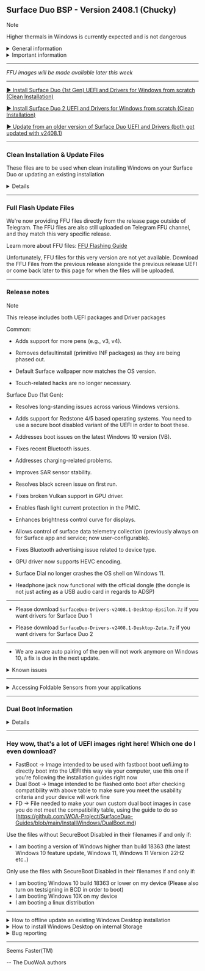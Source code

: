 ## Surface Duo BSP - Version 2408.1 (Chucky)

> [!NOTE]
> Higher thermals in Windows is currently expected and is not dangerous

<details>
  <summary>General information</summary>
  <p>
**Released:** 08/04/2024 11:00 PM UTC+2

**Quality:** Preview

You can view compatibility for this release, along with important information and what works, and what doesn't at this link: https://github.com/WOA-Project/SurfaceDuo-Guides/blob/main/Status.md
  </p>
</details>

<details>
  <summary>Important information</summary>
  <p>
- ⚠️ For users who are updating from an earlier release than version 2301.93, please reinstall.

- ⚠️ If you need dual boot, you will have to make your own image. Please follow this guidance: https://github.com/WOA-Project/SurfaceDuo-Guides/blob/main/DualBoot.md

- ⚠️ You need to backup your original boot image for OTAs to work with Android. When you get an OTA, you will want to revert your boot image for the update to work, or you'll have to use an official OTA recovery package.
  </p>
</details>

---

_FFU images will be made available later this week_

---

[▶️ Install Surface Duo (1st Gen) UEFI and Drivers for Windows from scratch (Clean Installation)](https://github.com/WOA-Project/SurfaceDuo-Guides/blob/main/InstallWindows/InstallWindows-SurfaceDuo1.md)

[▶️ Install Surface Duo 2 UEFI and Drivers for Windows from scratch (Clean Installation)](https://github.com/WOA-Project/SurfaceDuo-Guides/blob/main/InstallWindows/InstallWindows-SurfaceDuo2.md)

[▶️ Update from an older version of Surface Duo UEFI and Drivers (both got updated with v2408.1)](https://github.com/WOA-Project/SurfaceDuo-Guides/blob/main/Update/UpdateDriversAndUEFI.md)

---

### Clean Installation & Update Files

These files are to be used when clean installing Windows on your Surface Duo or updating an existing installation

<details>

<table>
<tr>
<td>Drivers File</td>
<td>UEFI File</td>
<td>Target Device</td>
<td>OS Version</td>
<td>Notes</td>
</tr>
<tr>
<td>

[SurfaceDuo-Drivers-v2408.1-Desktop-Epsilon.7z](https://github.com/WOA-Project/SurfaceDuo-Releases/releases/download/2408.1/SurfaceDuo-Drivers-v2408.1-Desktop-Epsilon.7z)
</td>
<td>

- [Fast Boot](https://github.com/WOA-Project/SurfaceDuo-Releases/releases/download/2408.1/Surface.Duo.1st.Gen.UEFI-v2408.1.Fast.Boot.zip)
- [Dual Boot for FW 2022.902.48 (Latest OTA for Surface Duo (1st Gen) devices)](https://github.com/WOA-Project/SurfaceDuo-Releases/releases/download/2408.1/Surface.Duo.1st.Gen.UEFI-v2408.1.Dual.Boot.zip)
- [FD for making your own Dual Boot Image](https://github.com/WOA-Project/SurfaceDuo-Releases/releases/download/2408.1/Surface.Duo.1st.Gen.UEFI-v2408.1.FD.for.making.your.own.Dual.Boot.Image.zip)
</td>
<td>Surface Duo (1st Gen)</td>
<td>Windows 10 Version 2004 and higher</td>
<td><details>

N/A
</details></td>
</tr>
<tr>
<td>

[SurfaceDuo-Drivers-v2408.1-Desktop-Zeta.7z](https://github.com/WOA-Project/SurfaceDuo-Releases/releases/download/2408.1/SurfaceDuo-Drivers-v2408.1-Desktop-Zeta.7z)
</td>
<td>

- [Fast Boot](https://github.com/WOA-Project/SurfaceDuo-Releases/releases/download/2408.1/Surface.Duo.2.UEFI-v2408.1.Fast.Boot.zip)
- [Dual Boot for FW 2023.501.202 (Latest OTA for Surface Duo 2 devices)](https://github.com/WOA-Project/SurfaceDuo-Releases/releases/download/2408.1/Surface.Duo.2.UEFI-v2408.1.Dual.Boot.zip)
- [FD for making your own Dual Boot Image](https://github.com/WOA-Project/SurfaceDuo-Releases/releases/download/2408.1/Surface.Duo.2.UEFI-v2408.1.FD.for.making.your.own.Dual.Boot.Image.zip)
</td>
<td>Surface Duo 2</td>
<td>Windows 11 Version 24H2 and higher</td>
<td><details>

N/A
</details></td>
</tr>
<tr>
<td>

[SurfaceDuo-Drivers-v2408.1-Desktop-Epsilon.7z](https://github.com/WOA-Project/SurfaceDuo-Releases/releases/download/2408.1/SurfaceDuo-Drivers-v2408.1-Desktop-Epsilon.7z)
</td>
<td>

- [Fast Boot](https://github.com/WOA-Project/SurfaceDuo-Releases/releases/download/2408.1/Surface.Duo.1st.Gen.UEFI-v2408.1.Secure.Boot.Disabled.Fast.Boot.zip)
- [Dual Boot for FW 2022.902.48 (Latest OTA for Surface Duo (1st Gen) devices)](https://github.com/WOA-Project/SurfaceDuo-Releases/releases/download/2408.1/Surface.Duo.1st.Gen.UEFI-v2408.1.Secure.Boot.Disabled.Dual.Boot.zip)
- [FD for making your own Dual Boot Image](https://github.com/WOA-Project/SurfaceDuo-Releases/releases/download/2408.1/Surface.Duo.1st.Gen.UEFI-v2408.1.Secure.Boot.Disabled.FD.for.making.your.own.Dual.Boot.Image.zip)
</td>
<td>Surface Duo (1st Gen)</td>
<td>Windows 10 Version 1803 to Windows 10 Version 1909</td>
<td><details>

N/A
</details></td>
</tr>
</table>

#### If you are clean installing:

- Download the Driver File onto your Computer
- Extract it
- Connect your Surface Duo to your computer in Mass Storage mode
- Double Tap on the `OfflineUpdater.cmd` file
- Enter the Drive Letter for the Surface Duo Windows Partition (See This PC for knowing this)
- Wait til the processes finishes
- Reboot your device
- Boot the device using the new UEFI version linked alongside the Driver File above

#### If you are updating an existing installation:

- Download the Driver File onto your Surface Duo
- Extract it
- Double Tap on the `OnlineUpdater.cmd` file
- Wait til the processes finishes
- Reboot your device
- Boot the device using the new UEFI version linked alongside the Driver File above

In case you're having issues/troubles updating within the OS on the device, you can always put your phone into mass storage, and use `OfflineUpdater.cmd` to update the drivers this way, and then use the new UEFI version linked alongside the Driver File above.

</details>

---

### Full Flash Update Files

We're now providing FFU files directly from the release page outside of Telegram. The FFU files are also still uploaded on Telegram FFU channel, and they match this very specific release.

Learn more about FFU files: [FFU Flashing Guide](https://github.com/WOA-Project/SurfaceDuo-Guides/blob/main/InstallWindows/FlashingFFU.md)

Unfortunately, FFU files for this very version are not yet available. Download the FFU Files from the previous release alongside the previous release UEFI or come back later to this page for when the files will be uploaded.

---

### Release notes

>[!NOTE]
>This release includes both UEFI packages and Driver packages

Common:

- Adds support for more pens (e.g., v3, v4).

- Removes defaultinstall (primitive INF packages) as they are being phased out.

- Default Surface wallpaper now matches the OS version.

- Touch-related hacks are no longer necessary.

Surface Duo (1st Gen):

- Resolves long-standing issues across various Windows versions.

- Adds support for Redstone 4/5 based operating systems. You need to use a secure boot disabled variant of the UEFI in order to boot these.

- Addresses boot issues on the latest Windows 10 version (VB).

- Fixes recent Bluetooth issues.

- Addresses charging-related problems.

- Improves SAR sensor stability.

- Resolves black screen issue on first run.

- Fixes broken Vulkan support in GPU driver.

- Enables flash light current protection in the PMIC.

- Enhances brightness control curve for displays.

- Allows control of surface data telemetry collection (previously always on for Surface app and service; now user-configurable).

- Fixes Bluetooth advertising issue related to device type.

- GPU driver now supports HEVC encoding.

- Surface Dial no longer crashes the OS shell on Windows 11.

- Headphone jack now functional with the official dongle (the dongle is not just acting as a USB audio card in regards to ADSP)

---

- Please download ```SurfaceDuo-Drivers-v2408.1-Desktop-Epsilon.7z``` if you want drivers for Surface Duo 1

- Please download ```SurfaceDuo-Drivers-v2408.1-Desktop-Zeta.7z``` if you want drivers for Surface Duo 2

---

- We are aware auto pairing of the pen will not work anymore on Windows 10, a fix is due in the next update.

<details>
  <summary>Known issues</summary>
  <p>
- Installing Gallium Semester Insider builds may lead to a black screen on second boot of the OS, simply press the power button to continue.

- Booting Windows 10 18362/18363 will lead to "static screen" effects on the right display, much like driver releases from last year did on any version of Windows. A fix is being worked on for the next release.

- The TPM driver is not working for Windows 10 18362/18363. A fix is being worked on for the next release.

- The Posture driver is not working for Windows 10 18362/18363. A fix is being worked on for the next release.

- Enhanced auto rotation is not working for Windows 10 18362/18363. A fix is being worked on for the next release.

- Brightness control is glitchy on both displays.

- On device speakers are not functional.

- Dongles are not detected correctly when plugged into the USB Type-C port.

- Updating drivers may lead to weird configurations if done on old driver releases.

- MAC addresses do not reflect the real addresses asigned to the device.

- BitLocker drive encryption is not available.

- USB dongles that are not externally powered may not currently work.

- USB-C Billboard devices will not currently work.

- External Display Stream support will not currently work.

- Additional information provided by the posture sensor is currently not available for public consumption. This includes peek events.

- Digitizers will not react to the device being folded over.

- Displays will not react to the device being folded over most of the time.

- Physical device data is incorrect.

- Digitizers aren't calibrated correctly.

- Flipping the device is not smooth.

- Users upgrading from releases older than the January ones may want to clean install again.

- Booting Windows 10 18362/18363 with Secure Boot enabled is not currently supported and will result in a broken installation.

- In some cases, booting the UEFI image may lead to "static screen" effects on the left display. Please do not force reboot the device as it may interrupt the installation process, if ongoing, and instead please wait a few minutes.

- Windows Recovery environment lacks drivers unless Windows has performed a Feature Update at least once.

- sRGB is not available currently, and displays will not react to ICC profiles being applied.
  </p>
</details>

---

<details>
  <summary>Accessing Foldable Sensors from your applications</summary>
  <p>
In order to currently access the sensor data given by the foldable sensors, you need to use the following apis:


- Windows.Devices.Sensors.HingeAngleSensor*
- Windows.Internal.Devices.Sensors.FlipSensor* (2)
- Windows.Internal.System.TwoPanelHingePostureDevice* (2)


(2): These apis require the use of an externally sourced winmd available from https://github.com/ADeltaX/InternalWinMD/blob/master/%23winmd/Windows.Internal.Devices.Sensors.winmd


In the future, further apis will be functional (specifically under the Windows.System.Preview namespace). Consider this an early "thing".


The following API may be used to determine if your app is used on a dual screen device: https://docs.microsoft.com/en-us/uwp/api/windows.ui.windowmanagement.windowingenvironment.getdisplayregions?view=winrt-22621

The following API may be used to determine on which display region your app is currently being shown: https://docs.microsoft.com/en-us/uwp/api/windows.ui.windowmanagement.appwindow.getdisplayregions?view=winrt-22621

The following API may be used to move your application to the other display: https://docs.microsoft.com/en-us/uwp/api/windows.ui.windowmanagement.appwindow.requestmoverelativetodisplayregion?view=winrt-22621

THe following API may be used to move your application to a specific display: https://docs.microsoft.com/en-us/uwp/api/windows.ui.windowmanagement.appwindow.requestmovetodisplayregion?view=winrt-22621

The following API may be used for spanning purposes: https://docs.microsoft.com/en-us/uwp/api/windows.ui.windowmanagement.appwindow.requestsize?view=winrt-22621

The Windowing Environment for Windows Desktop editions (outside of tablet mode) is Overlapped. Tiled is used for Tablet Mode and Windows Core OS's ModernPC.


### Code Samples

```cpp
#include <iostream>
#include <windows.h>
#include <winrt/Windows.Foundation.h>
#include <winrt/Windows.Internal.Devices.Sensors.h>
#include <winrt/Windows.Internal.System.h>
#include <winrt/Windows.System.Preview.h>
#include <winrt/Windows.UI.WindowManagement.h>
#include <winrt/Windows.Foundation.Collections.h>

using namespace std;
using namespace winrt;
using namespace Windows::Foundation;
using namespace Windows::Internal::Devices::Sensors;
using namespace Windows::Internal::System;
using namespace Windows::System::Preview;
using namespace Windows::UI::WindowManagement;
using namespace Windows::Foundation::Collections;

VOID OnFoldSensorReadingChanged(FoldSensor const&, FoldSensorReadingChangedEventArgs const& args)
{
	try {
		printf("Fold sensor state changed.\n");
		switch (args.Reading().GestureState())
		{
		case GestureState::Started:
			std::cout << "Fold started\n" << std::endl;
			break;
		case GestureState::Completed:
			std::cout << "Fold stopped\n" << std::endl;
			break;
		case GestureState::Cancelled:
			std::cout << "Fold cancelled\n" << std::endl;
			break;
		case GestureState::Unknown:
			std::cout << "Fold unknown\n" << std::endl;
			break;
		}

		for (auto panel : args.Reading().ContributingPanel())
		{
			printf("Panel: %s\n", to_string(panel).c_str());
		}
		
		std::cout << "Initial angle " << args.Reading().InitialAngle() << std::endl;
		std::cout << "Final angle " << args.Reading().FinalAngle() << std::endl;
		
		switch (args.Reading().FoldType())
		{
		case FoldType::Closing:
			std::cout << "Fold Closing\n" << std::endl;
			break;
		case FoldType::Opening:
			std::cout << "Fold Opening\n" << std::endl;
			break;
		case FoldType::NotDetected:
			std::cout << "Fold NotDetected\n" << std::endl;
			break;
		}
	}
	catch (...) {}
}

VOID PrintDetails(TwoPanelHingedDevicePostureReading const& args)
{
	try {
		std::cout << "Panel1 " << args.Panel1Id().c_str() << "\n" << std::endl;
		std::cout << "Panel2 " << args.Panel2Id().c_str() << "\n" << std::endl;

		std::cout << "Panel1 Orientation " << (int)args.Panel1Orientation() << "\n" << std::endl;
		std::cout << "Panel2 Orientation " << (int)args.Panel2Orientation() << "\n" << std::endl;

		switch (args.HingeState())
		{
		case Windows::Internal::System::HingeState::Unknown:
			std::cout << "Hinge1State Unknown\n" << std::endl;
			break;
		case Windows::Internal::System::HingeState::Closed:
			std::cout << "Hinge1State Closed\n" << std::endl;
			break;
		case Windows::Internal::System::HingeState::Concave:
			std::cout << "Hinge1State Concave\n" << std::endl;
			break;
		case Windows::Internal::System::HingeState::Flat:
			std::cout << "Hinge1State Flat\n" << std::endl;
			break;
		case Windows::Internal::System::HingeState::Convex:
			std::cout << "Hinge1State Convex\n" << std::endl;
			break;
		case Windows::Internal::System::HingeState::Full:
			std::cout << "Hinge1State Full\n" << std::endl;
			break;
		}
	}
	catch (...) {}
}

VOID OnPostureChanged(TwoPanelHingedDevicePosture const&, TwoPanelHingedDevicePostureReadingChangedEventArgs const& args)
{
	try {
		printf("Posture sensor state changed.\n");
		PrintDetails(args.Reading());
	}
	catch (...) {}
}

VOID OnSensorReadingChanged(FlipSensor const&, FlipSensorReadingChangedEventArgs const& args)
{
	try {
		printf("Flip sensor state changed.\n");
		switch (args.Reading().GestureState())
		{
		case GestureState::Started:
			std::cout << "Flip started\n" << std::endl;
			break;
		case GestureState::Completed:
			std::cout << "Flip stopped\n" << std::endl;
			break;
		case GestureState::Cancelled:
			std::cout << "Flip cancelled\n" << std::endl;
			break;
		case GestureState::Unknown:
			std::cout << "Flip unknown\n" << std::endl;
			break;
		}
	}
	catch (...) {}
}

int main()
{
    init_apartment();
	printf("Trying to get flip sensor.\n");
	try {
		FlipSensor flip = FlipSensor::GetDefaultAsync().get();
		if (flip == nullptr)
		{
			printf("Flip sensor not found.\n");
		}
		else
		{
			printf("Starting listening session for flip sensor.\n");
			flip.ReadingChanged(OnSensorReadingChanged);
		}
		printf("Press any key to stop\n");
		std::cin.get();
	}
	catch (...) {}

	printf("Trying to get posture sensor.\n");
	try {
		TwoPanelHingedDevicePosture Posture = TwoPanelHingedDevicePosture::GetDefaultAsync().get();
		if (Posture == nullptr)
		{
			printf("Posture sensor not found.\n");
		}
		else
		{
			auto curpst = Posture.GetCurrentPostureAsync().get();
			if (curpst != nullptr)
			{
				PrintDetails(curpst);
			}
			printf("Starting listening session for Posture sensor.\n");
			Posture.PostureChanged(OnPostureChanged);
		}
		printf("Press any key to stop\n");
		std::cin.get();
	}
	catch (...) {}

	printf("Trying to get fold sensor.\n");
	try {
		FoldSensor fold = FoldSensor::GetDefaultAsync().get();
		if (fold == nullptr)
		{
			printf("Fold sensor not found.\n");
		}
		else
		{
			printf("Starting listening session for fold sensor.\n");
			fold.ReadingChanged(OnFoldSensorReadingChanged);
		}
		printf("Press any key to stop\n");
		std::cin.get();
	}
	catch (...) {}
}
```
  </p>
</details>

---

### Dual Boot Information

<details>

*Important!*: The Dual Boot images currently target the following Android OTA update versions from Microsoft. These images _can only be used_ on a phone that had as latest the following OTA versions from microsoft *even if you are currently running a custom android system image*. Using these images will work *with a custom Android System Image* but the device *bootloader and firmware* must be from the same Microsoft OTA version as shipped from the stock Microsoft Android Updates!

| Device Name   | Device Variant                          | Dual Boot Compatible with the following firmware/bootloader version only |
|---------------|-----------------------------------------|--------------------------------------------------------------------------|
| Surface Duo   | United States of America (GEN)          | 2022.902.48  (Latest OTA for Surface Duo (1st Gen) devices)              |
| Surface Duo   | United States of America (AT&T)         | 2022.902.48  (Latest OTA for Surface Duo (1st Gen) devices)              |
| Surface Duo   | Europe (EEA)                            | 2022.902.48  (Latest OTA for Surface Duo (1st Gen) devices)              |
| Surface Duo 2 | United States of America (mmWave)       | 2023.501.202 (Latest OTA for Surface Duo 2 devices)               |
| Surface Duo 2 | Europe (5G NR)                          | 2023.501.202 (Latest OTA for Surface Duo 2 devices)               |

Flashing these images on any other version may brick your phone or render touch unusable! Make backups of your original boot partitions and ALWAYS test before flashing permanently using "fastboot boot image.img"!.

If you do not currently run above firmware versions, please also follow https://github.com/WOA-Project/SurfaceDuo-Guides/blob/main/InstallWindows/DualBoot.md.

For more information on dual boot, manual steps on how to craft such image file, and how to flash it, and use it, please visit https://github.com/WOA-Project/SurfaceDuo-Guides/blob/main/InstallWindows/DualBoot.md.

We do not recommend inexperienced users without advanced knowledge of IT/Command prompts to do this ever. You may find it very hard and mess up your device easily if you do it wrong. Also important to note Android OTAs will not work anymore with a custom boot.img flashed onto the device and you will need to reflash your original backup for them to work or else, you'll be forced to recover with an OTA zip package from https://aka.ms/sri if one is even available for your current version or higher.

<details>
  <summary>Some examples about what above warning means for you when running custom operating systems on your surface duo and if you are willing to run dual boot images</summary>
  <p>
To clarify above bullet point

If for example you flashed the Pixel Experience Android 13 Android System Image on your Surface Duo, and previously you were running Microsoft Stock Android OTA version 2022.123.45, your device firmware and bootloader are still version 2022.123.45 and will not be compatible with these images targeting 2022.902.48

In another example, you flashed the Pixel Experience Android 13 Android System Image on your Surface Duo, and previously you were running Microsoft Stock Android OTA version 2022.902.48, your device firmware and bootloader are still version 2022.902.48 and you are compatible with these images.

You are currently running stock microsoft android version 2022.902.48; you are compatible

You are currently not running stock microsoft android version 2022.902.48; you are not compatible
  </p>
</details>

</details>

---

### Hey wow, that's a lot of UEFI images right here! Which one do I even download?

- FastBoot -> Image intended to be used with fastboot boot uefi.img to directly boot into the UEFI this way via your computer, use this one if you're following the installation guides right now
- Dual Boot -> Image intended to be flashed onto boot after checking compatibility with above table to make sure you meet the usability criteria and your device will work fine
- FD -> File needed to make your own custom dual boot images in case you do not meet the compatibility table, using the guide to do so (https://github.com/WOA-Project/SurfaceDuo-Guides/blob/main/InstallWindows/DualBoot.md)

Use the files without SecureBoot Disabled in their filenames if and only if:
- I am booting a version of Windows higher than build 18363 (the latest Windows 10 feature update, Windows 11, Windows 11 Version 22H2 etc..)

Only use the files with SecureBoot Disabled in their filenames if and only if:
- I am booting Windows 10 build 18363 or lower on my device (Please also turn on testsigning in BCD in order to boot)
- I am booting Windows 10X on my device
- I am booting a linux distribution
---

<details>
  <summary>How to offline update an existing Windows Desktop installation</summary>
  <p>
Please follow the steps detailed at https://github.com/WOA-Project/SurfaceDuo-Guides/blob/main/Update/UpdateDriversAndUEFI.md
  </p>
</details>

<details>
  <summary>How to install Windows Desktop on internal Storage</summary>
  <p>
Please follow the steps detailed at https://github.com/WOA-Project/SurfaceDuo-Guides
  </p>
</details>

<details>
  <summary>Bug reporting</summary>
  <p>
This release is a Preview release. Bug exists and may happen. If you notice a bug not present in the following bug list, please report them on our Telegram Group.
  </p>
</details>

---

Seems Faster(TM)

-- The DuoWoA authors
